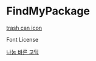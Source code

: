# FindMyPackage















[trash can icon](https://www.iconfinder.com/korawan_m)



Font License

[나눔 바른 고딕](https://hangeul.naver.com/font)